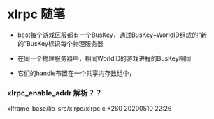 # xlrpc 随笔

* best每个游戏区服都有一个BusKey，通过BusKey+WorldID组成的“新的”BusKey标识每个物理服务器

* 在同一个物理服务器中，相同WorldID的游戏进程的BusKey相同
* 它们的handle布置在一个共享内存数组中，



### xlrpc_enable_addr 解析？？







xlframe_base/lib_src/xlrpc/xlrpc.c +260  20200510 22:26
